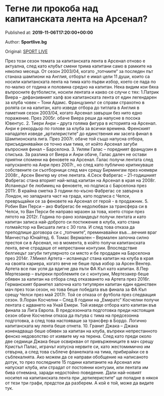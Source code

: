 
# Тегне ли прокоба над капитанската лента на Арсенал?

Published at: **2019-11-06T17:20:00+00:00**

Author: **Sportlive.bg**

Original: [SPORT LIVE](https://www.sportlive.bg/worldfootball/england/tegne-li-prokoba-nad-kapitanskata-lenta-na-arsenal-1403644.html)

През този сезон темата за капитанската лента в Арсенал отново е актуална, след като клубът смени трима капитани само в рамките на няколко месеца. От сезон 2003/04, когато „топчиите“ за последен път станаха шампиони на Англия, отборът е имал цели 11 души, които са носили капитанската лента на тима като първи избор, което се пада по по-малко от година и половина средно на капитан. Нека видим кои бяха въпросните футболисти, носили лентата и какво се случи с тях:
1.Патрик Виера – дефанзивният халф взе капитанската лента от един легендарен за клуба човек – Тони Адамс. Французинът се справи страхотно в ролята си на капитан, като изведе отбора до титлата в Англия в паметния сезон 2003/04, когато Арсенал завърши без нито едно поражение. През 2005г. обаче Виера реши да напусне в посока Ювентус.
2. Тиери Анри – друга голяма фигура в историята на Арсенал. Анри е рекордьор по голове за клуба за всички времена. Френският нападател изведе „артилеристите“ до единствения им засега финал в Шампионската лига. През 2007г. обаче той също напусна отбора, присъединявайки се точно към тима, от който Арсенал загуби въпросния финал – Барселона.
3. Уилям Галас – поредният французин в списъка. За разлика от Виера и Анри обаче, Галас далеч не остави приятни спомени на феновете на Арсенал. Галас получи лентата след напускането на Анри през 2007г., но след като публично критикуваше собствените си съотборници след мач срещу Бирмингам през ноември 2008г., Арсен Венгер му отне лентата.
4.Сеск Фабрегас – 21-годишният Фабрегас стана вторият най-млад капитан на Арсенал в края на 2008г. Испанецът бе любимец на феновете, но подписа с Барселона през 2011г. В крайна сметка 3 години по-късно Фабрегас се завърна в Лондон, но западната част на града, като подписа с Челси, превръщайки се за феновете на Арсенал от герой - в продажник.
5. Робин Ван Перси – ако Фабрегас бе недолюбван за трансфера си в Челси, то Ван Перси бе направо мразен за това, което стори през лятото на 2012г. Година по-рано холандецът получи лентата и като капитан записа най-доброто си постижение в клуба, като стана голмайстор на Висшата лига с 30 гола. И след това отказа да преподпише договора си с „топчиите“, преминавайки във....вечния враг Манчестър Юнайтед.
6. Томас Вермален – Вермален започна силно престоя си в Арсенал, но в момента, в който получи капитанската лента, вече страдаше от непрестанни контузии. Впоследствие белгиецът загуби титулярното си място и бе продаден на Барселона през 2014г.
7.Микел Артета – испанецът стана капитан на клуба в края на своята кариера, когато вече не беше пръв избор за Арсен Венгер. Артета все пак успя да вдигне два пъти ФА Къп като капитан.
8.Пер Мертезакер – въпреки проблемите си с контузии, Мертезакер беше обявен за капитан на отбора след отказването на Артета през 2016г. Германският бранител започна като титулярен капитан един единствен мач през този сезон, но това беше победата във финала за ФА Къп срещу Челси през май 2017г. Той се отказа от футбола през следващия сезон.
9.Лоран Косчелни – След 8 години на „Емиратс“ Косчелни получи лентата с идването на Унай Емери. Той изведе отбора като капитан във финала за Лига Европа. В предсезонната подготовка преди настоящия сезон обаче Косчелни отказа да пътува с тима на предсезонна подготовка, а след това настояваше за трансфер в Бордо. Логично капитанската му лента беше отнета.
10. Гранит Джака – Джака изненадващо беше обявен за капитан на клуба, въпреки непрестанното фенско недоволство от изявите му на терена. След като преди около две седмици Джака беше освиркван от привържениците в мач срещу Кристъл Палас, играчът изпусна нервите си, като жестомимично им отвърна, а след това съблече фланелката на тима, прибирайки се в съблекалнята.
Ако можем да се направи обобщение на написаното дотук, то през последните 15 години капитаните на Арсенал или напускат клуба, или страдат от постоянни контузии, или лентата им бива отнемана, заради недостойно поведение. Дали най-новият носител на капитанската лента при „артилеристите“ ще попадне в някоя от тези три графи, предстои да разберем. А кой е той, може да видите тук.
